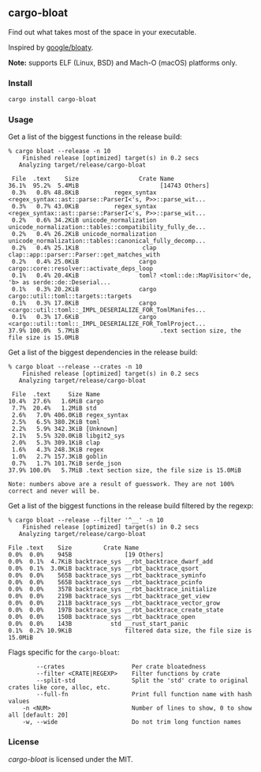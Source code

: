 ## cargo-bloat

Find out what takes most of the space in your executable.

Inspired by [google/bloaty](https://github.com/google/bloaty).

**Note:** supports ELF (Linux, BSD) and Mach-O (macOS) platforms only.

### Install

```bash
cargo install cargo-bloat
```

### Usage

Get a list of the biggest functions in the release build:

```
% cargo bloat --release -n 10
    Finished release [optimized] target(s) in 0.2 secs
   Analyzing target/release/cargo-bloat

 File  .text    Size                 Crate Name
36.1%  95.2%  5.4MiB                       [14743 Others]
 0.3%   0.8% 48.8KiB          regex_syntax <regex_syntax::ast::parse::ParserI<'s, P>>::parse_wit...
 0.3%   0.7% 43.0KiB          regex_syntax <regex_syntax::ast::parse::ParserI<'s, P>>::parse_wit...
 0.2%   0.6% 34.2KiB unicode_normalization unicode_normalization::tables::compatibility_fully_de...
 0.2%   0.4% 26.2KiB unicode_normalization unicode_normalization::tables::canonical_fully_decomp...
 0.2%   0.4% 25.1KiB                  clap clap::app::parser::Parser::get_matches_with
 0.2%   0.4% 25.0KiB                 cargo cargo::core::resolver::activate_deps_loop
 0.1%   0.4% 20.4KiB                 toml? <toml::de::MapVisitor<'de, 'b> as serde::de::Deserial...
 0.1%   0.3% 20.2KiB                 cargo cargo::util::toml::targets::targets
 0.1%   0.3% 17.8KiB                 cargo <cargo::util::toml::_IMPL_DESERIALIZE_FOR_TomlManifes...
 0.1%   0.3% 17.6KiB                 cargo <cargo::util::toml::_IMPL_DESERIALIZE_FOR_TomlProject...
37.9% 100.0%  5.7MiB                       .text section size, the file size is 15.0MiB
```

Get a list of the biggest dependencies in the release build:
```
% cargo bloat --release --crates -n 10
    Finished release [optimized] target(s) in 0.2 secs
   Analyzing target/release/cargo-bloat

 File  .text     Size Name
10.4%  27.6%   1.6MiB cargo
 7.7%  20.4%   1.2MiB std
 2.6%   7.0% 406.0KiB regex_syntax
 2.5%   6.5% 380.2KiB toml
 2.2%   5.9% 342.3KiB [Unknown]
 2.1%   5.5% 320.0KiB libgit2_sys
 2.0%   5.3% 309.1KiB clap
 1.6%   4.3% 248.3KiB regex
 1.0%   2.7% 157.3KiB goblin
 0.7%   1.7% 101.7KiB serde_json
37.9% 100.0%   5.7MiB .text section size, the file size is 15.0MiB

Note: numbers above are a result of guesswork. They are not 100% correct and never will be.
```

Get a list of the biggest functions in the release build filtered by the regexp:
```
% cargo bloat --release --filter '^__' -n 10
    Finished release [optimized] target(s) in 0.2 secs
   Analyzing target/release/cargo-bloat

File .text    Size         Crate Name
0.0%  0.0%    945B               [19 Others]
0.0%  0.1%  4.7KiB backtrace_sys __rbt_backtrace_dwarf_add
0.0%  0.1%  3.0KiB backtrace_sys __rbt_backtrace_qsort
0.0%  0.0%    565B backtrace_sys __rbt_backtrace_syminfo
0.0%  0.0%    565B backtrace_sys __rbt_backtrace_pcinfo
0.0%  0.0%    357B backtrace_sys __rbt_backtrace_initialize
0.0%  0.0%    219B backtrace_sys __rbt_backtrace_get_view
0.0%  0.0%    211B backtrace_sys __rbt_backtrace_vector_grow
0.0%  0.0%    197B backtrace_sys __rbt_backtrace_create_state
0.0%  0.0%    150B backtrace_sys __rbt_backtrace_open
0.0%  0.0%    143B           std __rust_start_panic
0.1%  0.2% 10.9KiB               filtered data size, the file size is 15.0MiB
```

Flags specific for the `cargo-bloat`:
```
        --crates                   Per crate bloatedness
        --filter <CRATE|REGEXP>    Filter functions by crate
        --split-std                Split the 'std' crate to original crates like core, alloc, etc.
        --full-fn                  Print full function name with hash values
    -n <NUM>                       Number of lines to show, 0 to show all [default: 20]
    -w, --wide                     Do not trim long function names
```

### License

*cargo-bloat* is licensed under the MIT.
